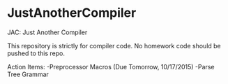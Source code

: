 # JustAnotherCompiler
JAC: Just Another Compiler

This repository is strictly for compiler code. No homework code should be pushed to this repo.

Action Items:
    -Preprocessor Macros (Due Tomorrow, 10/17/2015)
    -Parse Tree Grammar

